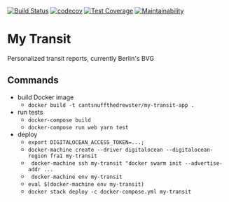 [![Build Status](https://travis-ci.org/drewmoore/my-transit.svg?branch=master)](https://travis-ci.org/drewmoore/my-transit)
[![codecov](https://codecov.io/gh/drewmoore/my-transit/branch/master/graph/badge.svg)](https://codecov.io/gh/drewmoore/my-transit)
[![Test Coverage](https://api.codeclimate.com/v1/badges/4b8892070e2d36d69702/test_coverage)](https://codeclimate.com/github/drewmoore/my-transit/test_coverage)
[![Maintainability](https://api.codeclimate.com/v1/badges/4b8892070e2d36d69702/maintainability)](https://codeclimate.com/github/drewmoore/my-transit/maintainability)


# My Transit
Personalized transit reports, currently Berlin's BVG

## Commands
- build Docker image
  - `docker build -t cantsnuffthedrewster/my-transit-app .`
- run tests
  - `docker-compose build`
  - `docker-compose run web yarn test`
- deploy
  - `export DIGITALOCEAN_ACCESS_TOKEN=...;`
  - `docker-machine create --driver digitalocean --digitalocean-region fra1 my-transit`
  - ` docker-machine ssh my-transit "docker swarm init --advertise-addr ...`
  - ` docker-machine env my-transit`
  - `eval $(docker-machine env my-transit)`
  - `docker stack deploy -c docker-compose.yml my-transit`
